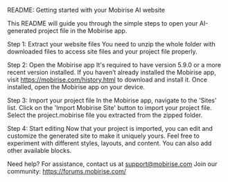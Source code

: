 README: Getting started with your Mobirise AI website

This README will guide you through the simple steps to open your AI-generated project file in the Mobirise app.

Step 1: Extract your website files
You need to unzip the whole folder with downloaded files to access site files and your project file properly.

Step 2: Open the Mobirise app
It's required to have version 5.9.0 or a more recent version installed.
If you haven’t already installed the Mobirise app, visit https://mobirise.com/history.html to download and install it.
Once installed, open the Mobirise app on your device.

Step 3: Import your project file
In the Mobirise app, navigate to the 'Sites' list. Click on the 'Import Mobirise Site' button to import your project
file. Select the project.mobirise file you extracted from the zipped folder.

Step 4: Start editing
Now that your project is imported, you can edit and customize the generated site to make it uniquely yours. Feel free to
experiment with different styles, layouts, and content. You can also add other available blocks.


Need help?
For assistance, contact us at support@mobirise.com
Join our community: https://forums.mobirise.com/
